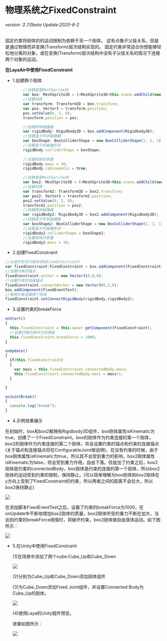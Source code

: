 # 物理系统之FixedConstraint

###### *version :2.7.0beta   Update:2020-6-2*

固定约束将刚体的的运动限制为依赖于另一个刚体。 这有点像子父级关系，但是是通过物理而非变换(Transform)层次结构实现的。 固定约束非常适合你想能够轻松地分离的对象，或在变换(Transform)层次结构中没有子父级关系的情况下连接两个对象的运动。



**在LayaAir中使用FixedConstraint**

- 1.创建两个刚体

```typescript
        //创建盒型MeshSprite3D
		var box: MeshSprite3D = (<MeshSprite3D>this.scene.addChild(new 	      MeshSprite3D(PrimitiveMesh.createBox(1, 1, 1))));
		//设置材质
		var transform: Transform3D = box.transform;
		var pos: Vector3 = transform.position;
		pos.setValue(0, 5, 0);
		transform.position = pos;

		//创建刚体碰撞器
		var rigidBody: Rigidbody3D = box.addComponent(Rigidbody3D);
		//创建盒子形状碰撞器
		var boxShape: BoxColliderShape = new BoxColliderShape(1, 1, 1);
		//设置盒子的碰撞形状
		rigidBody.colliderShape = boxShape;
		
		//设置刚体的质量
		rigidBody.mass = 10;
		rigidBody.isKinematic = true;

		//创建盒型MeshSprite3D
		var box2: MeshSprite3D = (<MeshSprite3D>this.scene.addChild(new MeshSprite3D(PrimitiveMesh.createBox(1, 1, 1))));
		//设置材质
		var transform2: Transform3D = box2.transform;
		var pos2: Vector3 = transform2.position;
		pos2.setValue(0, 3, 0);
		transform2.position = pos2;
		//创建刚体碰撞器
		var rigidBody2: Rigidbody3D = box2.addComponent(Rigidbody3D);
		//创建盒子形状碰撞器
		var boxShape2: BoxColliderShape = new BoxColliderShape(1, 1, 1);
		//设置盒子的碰撞形状
		rigidBody2.colliderShape = boxShape2;
		//设置刚体的质量
		rigidBody2.mass = 10;
```

- 2.创建FixedConstraint

```typescript
//以组件形式为刚体添加FixedConstraint
var fixedConstraint:FixedConstraint = box.addComponent(FixedConstraint);
//设置约束的锚点
fixedConstraint.anchor = new Vector3(0,0,0);
//设置约束的连接锚点
fixedConstraint.connectAnchor = new Vector3(0,2,0);
box.addComponent(FixedEventTest);
//使用约束连接两个刚体
fixedConstraint.setConnectRigidBody(rigidBody,rigidBody2);
```

- 3.设置约束的breakForce

```typescript
onStart()
{
  this.fixedConstraint = this.owner.getComponent(FixedConstraint);
  //设置打破约束的力的阈值
  this.fixedConstraint.breakForce = 1000;
}

onUpdate()
{
  if(this.fixedConstraint)
  {
    var mass = this.fixedConstraint.connectedBody.mass;
    this.fixedConstraint.connectedBody.mass = mass+1;
  }	

}

onJointBreak()
{
  console.log("break");
}
```

- 4.示例效果展示

在初始时，box和box2都拥有Rigidbody3D组件，box刚体属性isKinematic为true，创建了一个FixedConstraint，box的刚体作为约束连接的第一个刚体，box2的刚体作为约束连接的第二个刚体，并且设置约束的锚点和约束的连接锚点(关于锚点和连接锚点将在ConfigurableJoint做说明)，在没有约束的时候，由于box刚体属性isKinematic为true，所以其不会受到重力的影响，box2刚体属性isKinematic为false，将会受到重力作用，自由下落。但是加了约束之后，box2刚体是约束的connectedBody，box刚体是约束的连接的第一个刚体，所以box2刚体的运动受到约束的限制，保持静止。(可以简单理解为box刚体和box2刚体在y方向上受到了FixedConstraint的约束，所以两者之间的距离不会拉大，所以box2保持静止)

![](img/fixdemo.jpg)



在添加脚本FixedEventTest之后，设置了约束的breakForce为1000，在onUpdate中不断地增加box2刚体的质量，box2刚体所受的重力不断在加大，当达到约束的breakForce阈值时，将破坏约束，box2刚体做自由落体运动。如下图所示：

![](img/fixconstraint2.jpg)



- 5.在Unity中使用FixedConstraint

  (1)在场景中添加了两个cube:Cube_Up和Cube_Down

  ![](img/fixConstraint.jpg)

  (2)分别为Cube_Up和Cube_Down添加刚体组件

  (3)为Cube_Down添加Fixed Joint组件，并设置Connected Body为Cube_Up的刚体。

  ![](img/fixUnity2.jpg)

  (4)使用Laya的Unity插件预览。

  效果如图所示：

  ![](img/fixUnity3.jpg)




